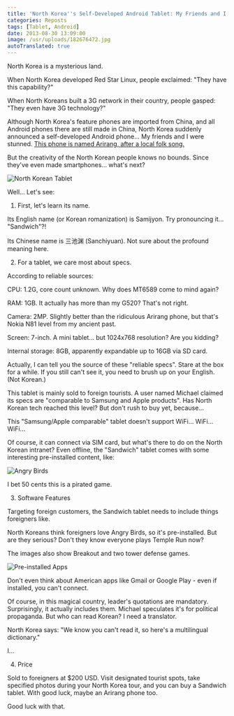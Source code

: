 ```yaml
---
title: 'North Korea''s Self-Developed Android Tablet: My Friends and I Are Shocked Again'
categories: Reposts
tags: [Tablet, Android]
date: 2013-08-30 13:09:00
image: /usr/uploads/182676472.jpg
autoTranslated: true
---
```



North Korea is a mysterious land.

When North Korea developed Red Star Linux, people exclaimed: "They have this capability?"

When North Koreans built a 3G network in their country, people gasped: "They even have 3G technology?"

Although North Korea's feature phones are imported from China, and all Android phones there are still made in China, North Korea suddenly announced a self-developed Android phone... My friends and I were stunned. [This phone is named Arirang, after a local folk song.](/en/article/chat/north-korean-arirang-android-phone-shock-everyone.lantian)

But the creativity of the North Korean people knows no bounds. Since they've even made smartphones... what's next?

![North Korean Tablet](/usr/uploads/182676472.jpg)

Well... Let's see:

1. First, let's learn its name.

Its English name (or Korean romanization) is Samijyon. Try pronouncing it... "Sandwich"?!

Its Chinese name is 三池渊 (Sanchiyuan). Not sure about the profound meaning here.

2. For a tablet, we care most about specs.

According to reliable sources:

CPU: 1.2G, core count unknown. Why does MT6589 come to mind again?

RAM: 1GB. It actually has more than my G520? That's not right.

Camera: 2MP. Slightly better than the ridiculous Arirang phone, but that's Nokia N81 level from my ancient past.

Screen: 7-inch. A mini tablet... but 1024x768 resolution? Are you kidding?

Internal storage: 8GB, apparently expandable up to 16GB via SD card.

Actually, I can tell you the source of these "reliable specs". Stare at the box for a while. If you still can't see it, you need to brush up on your English. (Not Korean.)

This tablet is mainly sold to foreign tourists. A user named Michael claimed its specs are "comparable to Samsung and Apple products". Has North Korean tech reached this level? But don't rush to buy yet, because...

This "Samsung/Apple comparable" tablet doesn't support WiFi... WiFi... WiFi...

Of course, it can connect via SIM card, but what's there to do on the North Korean intranet? Even offline, the "Sandwich" tablet comes with some interesting pre-installed content, like:

![Angry Birds](/usr/uploads/2935984201.jpg)

I bet 50 cents this is a pirated game.

3. Software Features

Targeting foreign customers, the Sandwich tablet needs to include things foreigners like.

North Koreans think foreigners love Angry Birds, so it's pre-installed. But are they serious? Don't they know everyone plays Temple Run now?

The images also show Breakout and two tower defense games.

![Pre-installed Apps](/usr/uploads/3807044014.jpg)

Don't even think about American apps like Gmail or Google Play - even if installed, you can't connect.

Of course, in this magical country, leader's quotations are mandatory. Surprisingly, it actually includes them. Michael speculates it's for political propaganda. But who can read Korean? I need a translator.

North Korea says: "We know you can't read it, so here's a multilingual dictionary."

I...

4. Price

Sold to foreigners at $200 USD. Visit designated tourist spots, take specified photos during your North Korea tour, and you can buy a Sandwich tablet. With good luck, maybe an Arirang phone too.

Good luck with that.
